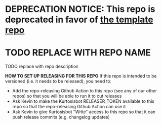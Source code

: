 # DEPRECATION NOTICE: This repo is deprecated in favor of [the template repo](https://github.com/kurtosis-tech/template-repo)

TODO REPLACE WITH REPO NAME
===========================
TODO replace with repo description

**HOW TO SET UP RELEASING FOR THIS REPO**
If this repo is intended to be versioned (i.e. it needs to be released), you need to:
- Add the repo-releasing Github Action to this repo (see any of our other repos) so that you will be able to run it to cut releases
- Ask Kevin to make the Kurtosisbot RELEASER_TOKEN available to this repo so that the repo-releasing Github Action can use it
- Ask Kevin to give Kurtosisbot "Write" access to this repo so that it can push release commits (e.g. changelog updates)
